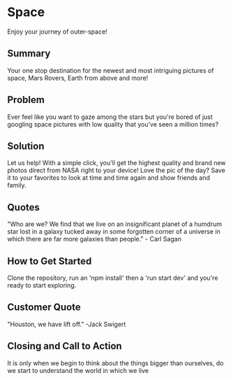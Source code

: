 # Space
Enjoy your journey of outer-space!
## Summary
Your one stop destination for the newest and most intriguing pictures of space, Mars Rovers, Earth from above and more!
## Problem
Ever feel like you want to gaze among the stars but you're bored of just googling space pictures with low quality that you've seen a million times?
## Solution
Let us help! With a simple click, you'll get the highest quality and brand new photos direct from NASA right to your device! Love the pic of the day? Save it to your favorites to look at time and time again and show friends and family.
## Quotes
"Who are we? We find that we live on an insignificant planet of a humdrum star lost in a galaxy tucked away in some forgotten corner of a universe in which there are far more galaxies than people." - Carl Sagan
## How to Get Started
Clone the repository, run an 'npm install' then a 'run start dev' and you're ready to start exploring.
## Customer Quote
"Houston, we have lift off." -Jack Swigert
## Closing and Call to Action
It is only when we begin to think about the things bigger than ourselves, do we start to understand the world in which we live
